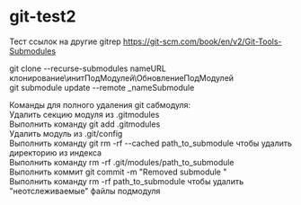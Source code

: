 # git-test2
Тест ссылок на другие gitrep
https://git-scm.com/book/en/v2/Git-Tools-Submodules

git clone --recurse-submodules nameURL клонирование\инитПодМодулей\ОбновлениеПодМодулей <br>
git submodule update --remote _nameSubmodule

Команды для полного удаления git сабмодуля:<br>
Удалить секцию модуля из .gitmodules<br>
Выполнить команду git add .gitmodules<br>
Удалить модуль из .git/config<br>
Выполнить команду git rm -rf --cached path_to_submodule чтобы удалить директорию из индекса<br>
Выполнить команду rm -rf .git/modules/path_to_submodule<br>
Выполнить коммит git commit -m "Removed submodule <name>"<br>
Выполнить команду rm -rf path_to_submodule чтобы удалить "неотслеживаемые" файлы подмодуля<br>
